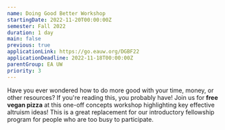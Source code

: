 ```yaml
---
name: Doing Good Better Workshop
startingDate: 2022-11-20T00:00:00Z
semester: Fall 2022
duration: 1 day
main: false
previous: true
applicationLink: https://go.eauw.org/DGBF22
applicationDeadline: 2022-11-18T00:00:00Z
parentGroup: EA UW
priority: 3
---
```


Have you ever wondered how to do more good with your time, money, or other resources? If you're reading this, you probably have! Join us for **free vegan pizza** at this one-off concepts workshop highlighting key effective altruism ideas! This is a great replacement for our introductory fellowship program for people who are too busy to participate.
